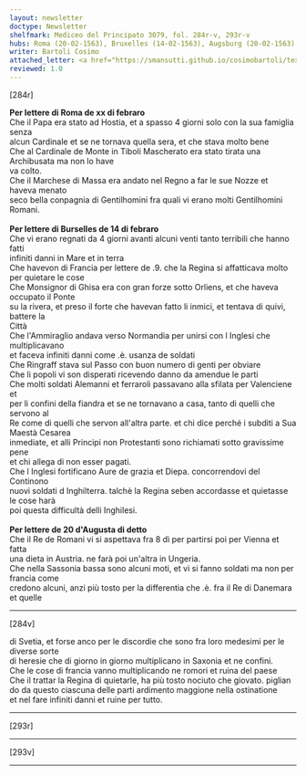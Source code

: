 ```yaml
---
layout: newsletter
doctype: Newsletter
shelfmark: Mediceo del Principato 3079, fol. 284r-v, 293r-v
hubs: Roma (20-02-1563), Bruxelles (14-02-1563), Augsburg (20-02-1563)
writer: Bartoli Cosimo
attached_letter: <a href="https://smansutti.github.io/cosimobartoli/texts/2976_011,2976_012/">2976_011,2976_012</a>
reviewed: 1.0
---
```


[284r]  
  
  
<strong>Per lettere di Roma de xx di febraro</strong>  
Che il Papa era stato ad Hostia, et a spasso 4 giorni solo con la sua famiglia senza  
alcun Cardinale et se ne tornava quella sera, et che stava molto bene  
Che al Cardinale de Monte in Tiboli Mascherato era stato tirata una Archibusata ma non lo have  
va colto.  
Che il Marchese di Massa era andato nel Regno a far le sue Nozze et haveva menato  
seco bella conpagnia di Gentilhomini fra quali vi erano molti Gentilhomini Romani.  
<br/><strong>Per lettere di Burselles de 14 di febraro</strong>  
Che vi erano regnati da 4 giorni avanti alcuni venti tanto terribili che hanno fatti  
infiniti danni in Mare et in terra  
Che havevon di Francia per lettere de .9. che la Regina si affatticava molto per quietare le cose  
Che Monsignor di Ghisa era con gran forze sotto Orliens, et che haveva occupato il Ponte  
su la rivera, et preso il forte che havevan fatto li inmici, et tentava di quivi, battere la  
Città  
Che l'Ammiraglio andava verso Normandia per unirsi con l Inglesi che multiplicavano  
et faceva infiniti danni come .è. usanza de soldati  
Che Ringraff stava sul Passo con buon numero di genti per obviare  
Che li popoli vi son disperati ricevendo danno da amendue le parti  
Che molti soldati Alemanni et ferraroli passavano alla sfilata per Valenciene et  
per li confini della fiandra et se ne tornavano a casa, tanto di quelli che servono al  
Re come di quelli che servon all'altra parte. et chi dice perché i subditi a Sua Maestà Cesarea  
inmediate, et alli Principi non Protestanti sono richiamati sotto gravissime pene  
et chi allega di non esser pagati.  
Che l Inglesi fortificano Aure de grazia et Diepa. concorrendovi del Continono  
nuovi soldati d Inghilterra. talchè la Regina seben accordasse et quietasse le cose harà  
poi questa difficultà delli Inghilesi.  
<br/><strong>Per lettere de 20 d'Augusta di detto</strong>  
Che il Re de Romani vi si aspettava fra 8 dì per partirsi poi per Vienna et fatta  
una dieta in Austria. ne farà poi un'altra in Ungeria.  
Che nella Sassonia bassa sono alcuni moti, et vi si fanno soldati ma non per francia come  
credono alcuni, anzi più tosto per la differentia che .è. fra il Re di Danemara et quelle  
  
---  

[284v]  
  
  
di Svetia, et forse anco per le discordie che sono fra loro medesimi per le diverse sorte  
di heresie che di giorno in giorno multiplicano in Saxonia et ne confini.  
Che le cose di francia vanno multiplicando ne romori et ruina del paese  
Che il trattar la Regina di quietarle, ha più tosto nociuto che giovato. piglian  
do da questo ciascuna delle parti ardimento maggione nella ostinatione  
et nel fare infiniti danni et ruine per tutto.  
  
---  

[293r]  
  
  
  
---  

[293v]  
  
  
  
---  

